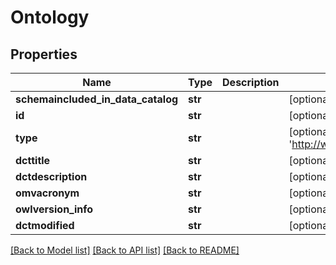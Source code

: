 # Ontology

## Properties
Name | Type | Description | Notes
------------ | ------------- | ------------- | -------------
**schemaincluded_in_data_catalog** | **str** |  | [optional] 
**id** | **str** |  | [optional] 
**type** | **str** |  | [optional] [default to 'http://www.w3.org/2002/07/owl#Ontology']
**dcttitle** | **str** |  | [optional] 
**dctdescription** | **str** |  | [optional] 
**omvacronym** | **str** |  | [optional] 
**owlversion_info** | **str** |  | [optional] 
**dctmodified** | **str** |  | [optional] 

[[Back to Model list]](../README.md#documentation-for-models) [[Back to API list]](../README.md#documentation-for-api-endpoints) [[Back to README]](../README.md)


